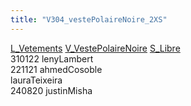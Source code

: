 ```yaml
---
title: "V304_vestePolaireNoire_2XS"
---
```


[L_Vetements](notes/equipements/L_Vetements.md) [V_VestePolaireNoire](notes/equipements/vetements/V_VestePolaireNoire.md) [S_Libre](notes/statut/S_Libre.md)\
310122 lenyLambert\
221121 ahmedCosoble\
lauraTeixeira\
240820 justinMisha